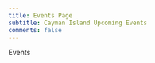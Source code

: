 ```yaml
---
title: Events Page
subtitle: Cayman Island Upcoming Events
comments: false                                       
--- 
```


Events